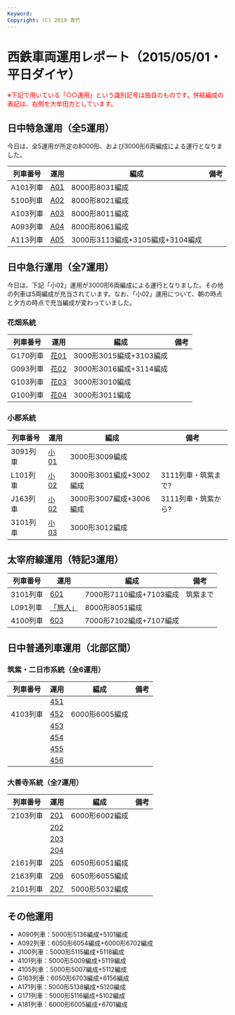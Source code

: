```yaml
---
Keyword: 
Copyright: (C) 2019 青竹
---
```


# 西鉄車両運用レポート（2015/05/01・平日ダイヤ）

<span style="color:#FF0000;">※下記で用いている「○○運用」という識別記号は独自のものです。併結編成の表記は、右側を大牟田方としています。</span>

## 日中特急運用（全5運用）

今日は、全5運用が所定の8000形、および3000形6両編成による運行となりました。

| 列車番号 | 運用 | 編成 | 備考 |
| --- | --- | --- | --- |
| A101列車 | [A01](https://aotake91.net/railway/nishitetsu/dia/20140322/unyoulist-weekday.htm#WA01) | 8000形8031編成 |  |
| 5100列車 | [A02](https://aotake91.net/railway/nishitetsu/dia/20140322/unyoulist-weekday.htm#WA02) | 8000形8021編成 |  |
| A103列車 | [A03](https://aotake91.net/railway/nishitetsu/dia/20140322/unyoulist-weekday.htm#WA03) | 8000形8011編成 |  |
| A093列車 | [A04](https://aotake91.net/railway/nishitetsu/dia/20140322/unyoulist-weekday.htm#WA04) | 8000形8061編成 |  |
| A113列車 | [A05](https://aotake91.net/railway/nishitetsu/dia/20140322/unyoulist-weekday.htm#WA05) | 3000形3113編成+3105編成+3104編成 |  |

## 日中急行運用（全7運用）

今日は、下記「小02」運用が3000形6両編成による運行となりました。その他の列車は5両編成が充当されています。なお、「小02」運用について、朝の時点と夕方の時点で充当編成が変わっていました。

### 花畑系統

| 列車番号 | 運用 | 編成 | 備考 |
| --- | --- | --- | --- |
| G170列車 | [花01](https://aotake91.net/railway/nishitetsu/dia/20140322/unyoulist-weekday.htm#WG01) | 3000形3015編成+3103編成 |  |
| G093列車 | [花02](https://aotake91.net/railway/nishitetsu/dia/20140322/unyoulist-weekday.htm#WG02) | 3000形3016編成+3114編成 |  |
| G103列車 | [花03](https://aotake91.net/railway/nishitetsu/dia/20140322/unyoulist-weekday.htm#WG03) | 3000形3010編成 |  |
| G100列車 | [花04](https://aotake91.net/railway/nishitetsu/dia/20140322/unyoulist-weekday.htm#WG04) | 3000形3011編成 |  |

### 小郡系統

| 列車番号 | 運用 | 編成 | 備考 |
| --- | --- | --- | --- |
| 3091列車 | [小01](https://aotake91.net/railway/nishitetsu/dia/20140322/unyoulist-weekday.htm#WJ01) | 3000形3009編成 |  |
| L101列車 | [小02](https://aotake91.net/railway/nishitetsu/dia/20140322/unyoulist-weekday.htm#WJ02) | 3000形3001編成+3002編成 | 3111列車・筑紫まで? |
| J163列車 | [小02](https://aotake91.net/railway/nishitetsu/dia/20140322/unyoulist-weekday.htm#WJ02) | 3000形3007編成+3006編成 | 3111列車・筑紫から? |
| 3101列車 | [小03](https://aotake91.net/railway/nishitetsu/dia/20140322/unyoulist-weekday.htm#WJ03) | 3000形3012編成 |  |

## 太宰府線運用（特記3運用）

| 列車番号 | 運用 | 編成 | 備考 |
| --- | --- | --- | --- |
| 3101列車 | [601](https://aotake91.net/railway/nishitetsu/dia/20140322/unyoulist-weekday.htm#W601) | 7000形7110編成+7103編成 | 筑紫まで |
| L091列車 | [「旅人」](https://aotake91.net/railway/nishitetsu/dia/20140322/unyoulist-weekday.htm#W602) | 8000形8051編成 |  |
| 4100列車 | [603](https://aotake91.net/railway/nishitetsu/dia/20140322/unyoulist-weekday.htm#W603) | 7000形7102編成+7107編成 |  |

## 日中普通列車運用（北部区間）

### 筑紫・二日市系統（全6運用）

| 列車番号 | 運用 | 編成 | 備考 |
| --- | --- | --- | --- |
|  | [451](https://aotake91.net/railway/nishitetsu/dia/20140322/unyoulist-weekday.htm#W451) |  |  |
| 4103列車 | [452](https://aotake91.net/railway/nishitetsu/dia/20140322/unyoulist-weekday.htm#W452) | 6000形6005編成 |  |
|  | [453](https://aotake91.net/railway/nishitetsu/dia/20140322/unyoulist-weekday.htm#W453) |  |  |
|  | [454](https://aotake91.net/railway/nishitetsu/dia/20140322/unyoulist-weekday.htm#W454) |  |  |
|  | [455](https://aotake91.net/railway/nishitetsu/dia/20140322/unyoulist-weekday.htm#W455) |  |  |
|  | [456](https://aotake91.net/railway/nishitetsu/dia/20140322/unyoulist-weekday.htm#W456) |  |  |

### 大善寺系統（全7運用）

| 列車番号 | 運用 | 編成 | 備考 |
| --- | --- | --- | --- |
| 2103列車 | [201](https://aotake91.net/railway/nishitetsu/dia/20140322/unyoulist-weekday.htm#W201) | 6000形6002編成 |  |
|  | [202](https://aotake91.net/railway/nishitetsu/dia/20140322/unyoulist-weekday.htm#W202) |  |  |
|  | [203](https://aotake91.net/railway/nishitetsu/dia/20140322/unyoulist-weekday.htm#W203) |  |  |
|  | [204](https://aotake91.net/railway/nishitetsu/dia/20140322/unyoulist-weekday.htm#W204) |  |  |
| 2161列車 | [205](https://aotake91.net/railway/nishitetsu/dia/20140322/unyoulist-weekday.htm#W205) | 6050形6051編成 |  |
| 2163列車 | [206](https://aotake91.net/railway/nishitetsu/dia/20140322/unyoulist-weekday.htm#W206) | 6050形6055編成 |  |
| 2101列車 | [207](https://aotake91.net/railway/nishitetsu/dia/20140322/unyoulist-weekday.htm#W207) | 5000形5032編成 |  |

## その他運用

* A090列車：5000形5136編成+5101編成
* A092列車：6050形6054編成+6000形6702編成
* J100列車：5000形5115編成+5118編成
* 4101列車：5000形5009編成+5119編成
* 4105列車：5000形5007編成+5112編成
* G163列車：6050形6703編成+6156編成
* A171列車：5000形5138編成+5120編成
* G171列車：5000形5116編成+5102編成
* A181列車：6000形6005編成+6701編成

